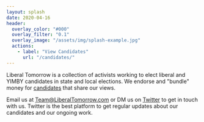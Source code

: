 ```yaml
---
layout: splash
date: 2020-04-16
header:
  overlay_color: "#000"
  overlay_filter: "0.1"
  overlay_image: "/assets/img/splash-example.jpg"
  actions:
    - label: "View Candidates"
      url: "/candidates/"
---
```

Liberal Tomorrow is a collection of activists working to elect liberal and YIMBY candidates in state and local elections. We endorse and "bundle" money for [candidates](/candidates) that share our views.

Email us at [Team@LiberalTomorrow.com](mailto:Team@LiberalTomorrow.com) or DM us on [Twitter](https://twitter.com/LiberalTomorrow) to get in touch with us. Twitter is the best platform to get regular updates about our candidates and our ongoing work.
